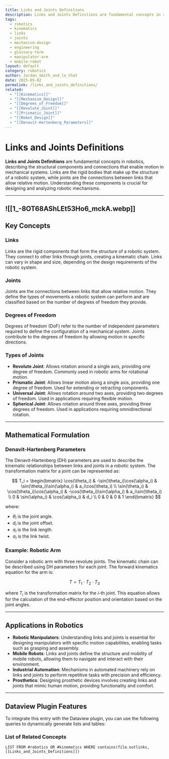 ```yaml
---
title: Links and Joints Definitions
description: Links and Joints Definitions are fundamental concepts in robotics, describing the structural components and connections that enable motion in mechanical systems.
tags:
  - robotics
  - kinematics
  - links
  - joints
  - mechanism-design
  - engineering
  - glossary-term
  - manipulator-arm
  - mobile-robot
layout: default
category: robotics
author: Jordan_Smith_and_le_Chat
date: 2025-05-02
permalink: /links_and_joints_definitions/
related:
  - "[[Kinematics]]"
  - "[[Mechanism_Design]]"
  - "[[Degrees_of_Freedom]]"
  - "[[Revolute_Joint]]"
  - "[[Prismatic_Joint]]"
  - "[[Robot_Design]]"
  - "[[Denavit-Hartenberg_Parameters]]"
---
```


# Links and Joints Definitions

**Links and Joints Definitions** are fundamental concepts in robotics, describing the structural components and connections that enable motion in mechanical systems. Links are the rigid bodies that make up the structure of a robotic system, while joints are the connections between links that allow relative motion. Understanding these components is crucial for designing and analyzing robotic mechanisms.

---
![[1_-8OT68AShLEt53Ho6_mckA.webp]]
---
## Key Concepts

### Links

Links are the rigid components that form the structure of a robotic system. They connect to other links through joints, creating a kinematic chain. Links can vary in shape and size, depending on the design requirements of the robotic system.

### Joints

Joints are the connections between links that allow relative motion. They define the types of movements a robotic system can perform and are classified based on the number of degrees of freedom they provide.

### Degrees of Freedom

Degrees of freedom (DoF) refer to the number of independent parameters required to define the configuration of a mechanical system. Joints contribute to the degrees of freedom by allowing motion in specific directions.

### Types of Joints

- **Revolute Joint**: Allows rotation around a single axis, providing one degree of freedom. Commonly used in robotic arms for rotational motion.
- **Prismatic Joint**: Allows linear motion along a single axis, providing one degree of freedom. Used for extending or retracting components.
- **Universal Joint**: Allows rotation around two axes, providing two degrees of freedom. Used in applications requiring flexible motion.
- **Spherical Joint**: Allows rotation around three axes, providing three degrees of freedom. Used in applications requiring omnidirectional rotation.

---

## Mathematical Formulation

### Denavit-Hartenberg Parameters

The Denavit-Hartenberg (DH) parameters are used to describe the kinematic relationships between links and joints in a robotic system. The transformation matrix for a joint can be represented as:

$$
T_i = \begin{bmatrix}
\cos(\theta_i) & -\sin(\theta_i)\cos(\alpha_i) & \sin(\theta_i)\sin(\alpha_i) & a_i\cos(\theta_i) \\
\sin(\theta_i) & \cos(\theta_i)\cos(\alpha_i) & -\cos(\theta_i)\sin(\alpha_i) & a_i\sin(\theta_i) \\
0 & \sin(\alpha_i) & \cos(\alpha_i) & d_i \\
0 & 0 & 0 & 1
\end{bmatrix}
$$

where:
- $\theta_i$ is the joint angle.
- $d_i$ is the joint offset.
- $a_i$ is the link length.
- $\alpha_i$ is the link twist.

### Example: Robotic Arm

Consider a robotic arm with three revolute joints. The kinematic chain can be described using DH parameters for each joint. The forward kinematics equation for the arm is:

$$
T = T_1 \cdot T_2 \cdot T_3
$$

where $T_i$ is the transformation matrix for the $i$-th joint. This equation allows for the calculation of the end-effector position and orientation based on the joint angles.

---

## Applications in Robotics

- **Robotic Manipulators**: Understanding links and joints is essential for designing manipulators with specific motion capabilities, enabling tasks such as grasping and assembly.
- **Mobile Robots**: Links and joints define the structure and mobility of mobile robots, allowing them to navigate and interact with their environment.
- **Industrial Automation**: Mechanisms in automated machinery rely on links and joints to perform repetitive tasks with precision and efficiency.
- **Prosthetics**: Designing prosthetic devices involves creating links and joints that mimic human motion, providing functionality and comfort.

---

## Dataview Plugin Features

To integrate this entry with the Dataview plugin, you can use the following queries to dynamically generate lists and tables:

### List of Related Concepts

```dataview
LIST FROM #robotics OR #kinematics WHERE contains(file.outlinks, [[Links_and_Joints_Definitions]])
